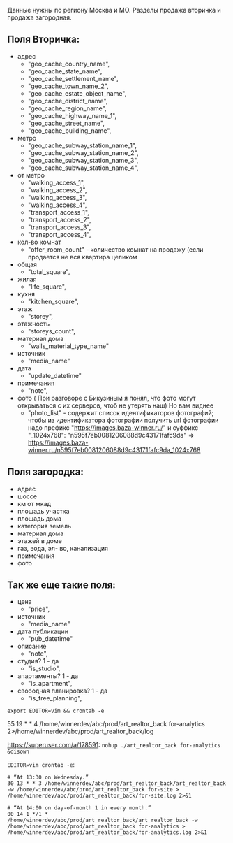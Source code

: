 Данные нужны по региону Москва и МО. Разделы продажа вторичка и продажа загородная.

## Поля Вторичка:

- адрес
  - "geo_cache_country_name",
  - "geo_cache_state_name",
  - "geo_cache_settlement_name",
  - "geo_cache_town_name_2",
  - "geo_cache_estate_object_name",
  - "geo_cache_district_name",
  - "geo_cache_region_name",
  - "geo_cache_highway_name_1",
  - "geo_cache_street_name",
  - "geo_cache_building_name",
- метро
  - "geo_cache_subway_station_name_1",
  - "geo_cache_subway_station_name_2",
  - "geo_cache_subway_station_name_3",
  - "geo_cache_subway_station_name_4",
- от метро
  - "walking_access_1",
  - "walking_access_2",
  - "walking_access_3",
  - "walking_access_4",
  - "transport_access_1",
  - "transport_access_2",
  - "transport_access_3",
  - "transport_access_4",
- кол-во комнат
  - "offer_room_count" - количество комнат на продажу (если продается не вся квартира целиком
- общая
  - "total_square",
- жилая
  - "life_square",
- кухня
  - "kitchen_square",
- этаж
   - "storey",
- этажность
   - "storeys_count",
- материал дома
    - "walls_material_type_name"
- источник
    - "media_name"
- дата
   - "update_datetime"
- примечания
   - "note",
- фото ( При разговоре с Бикузиным я понял, что фото могут открываться с их серверов, чтоб не утерять наш) Но вам виднее
    - "photo_list" - содержит список идентификаторов фотографий; чтобы из идентификатора фотографии получить url фотографии надо префикс "https://images.baza-winner.ru/" и суффикс "_1024x768": "n595f7eb0081206088d9c43171fafc9da" => https://images.baza-winner.ru/n595f7eb0081206088d9c43171fafc9da_1024x768

## Поля загородка:
- адрес
- шоссе
- км от мкад
- площадь участка
- площадь дома
- категория земель
- материал дома
- этажей в доме
- газ, вода, эл- во, канализация
- примечания
- фото

## Так же еще такие поля:
- цена
  - "price",
- источник
  - "media_name"
- дата публикации
  - "pub_datetime"
- описание
  - "note",
- студия? 1 - да
  - "is_studio",
- апартаменты? 1 - да
  - "is_apartment",
- свободная планировка? 1 - да
  - "is_free_planning",

`export EDITOR=vim && crontab -e`

55 19 * * 4 /home/winnerdev/abc/prod/art_realtor_back for-analytics 2>/home/winnerdev/abc/prod/art_realtor_back/log

https://superuser.com/a/178591:
`nohup ./art_realtor_back for-analytics &disown`

`EDITOR=vim crontab -e`:

```crontab
# “At 13:30 on Wednesday.”
30 13 * * 3 /home/winnerdev/abc/prod/art_realtor_back/art_realtor_back -w /home/winnerdev/abc/prod/art_realtor_back for-site > /home/winnerdev/abc/prod/art_realtor_back/for-site.log 2>&1

# “At 14:00 on day-of-month 1 in every month.”
00 14 1 */1 * /home/winnerdev/abc/prod/art_realtor_back/art_realtor_back -w /home/winnerdev/abc/prod/art_realtor_back for-analytics > /home/winnerdev/abc/prod/art_realtor_back/for-analytics.log 2>&1
```
